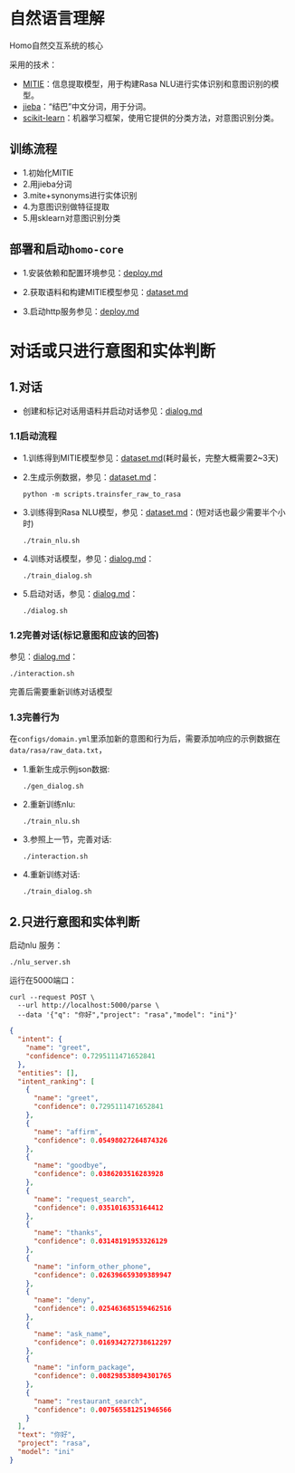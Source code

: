 自然语言理解
======

Homo自然交互系统的核心

采用的技术：

* [MITIE](https://github.com/mit-nlp/MITIE)：信息提取模型，用于构建Rasa NLU进行实体识别和意图识别的模型。
* [jieba](https://github.com/fxsjy/jieba)：“结巴”中文分词，用于分词。
* [scikit-learn](https://github.com/scikit-learn/scikit-learn)：机器学习框架，使用它提供的分类方法，对意图识别分类。

## 训练流程

* 1.初始化MITIE
* 2.用jieba分词
* 3.mite+synonyms进行实体识别
* 4.为意图识别做特征提取
* 5.用sklearn对意图识别分类

## 部署和启动`homo-core`

* 1.安装依赖和配置环境参见：[deploy.md](deploy.md)

* 2.获取语料和构建MITIE模型参见：[dataset.md](dataset.md)

* 3.启动http服务参见：[deploy.md](deploy.md)

# 对话或只进行意图和实体判断

## 1.对话

* 创建和标记对话用语料并启动对话参见：[dialog.md](dialog.md)

### 1.1启动流程

* 1.训练得到MITIE模型参见：[dataset.md](dataset.md)(耗时最长，完整大概需要2~3天)

* 2.生成示例数据，参见：[dataset.md](dataset.md)：

  ```shell
  python -m scripts.trainsfer_raw_to_rasa
  ```

* 3.训练得到Rasa NLU模型，参见：[dataset.md](dataset.md)：(短对话也最少需要半个小时)

  ```shell
  ./train_nlu.sh
  ```

* 4.训练对话模型，参见：[dialog.md](dialog.md)：

  ```shell
  ./train_dialog.sh
  ```

* 5.启动对话，参见：[dialog.md](dialog.md)：

  ```shell
  ./dialog.sh
  ```

### 1.2完善对话(标记意图和应该的回答)

参见：[dialog.md](dialog.md)：

```shell
./interaction.sh
```

完善后需要重新训练对话模型

### 1.3完善行为

在`configs/domain.yml`里添加新的意图和行为后，需要添加响应的示例数据在`data/rasa/raw_data.txt`，

* 1.重新生成示例json数据:

  ```shell
  ./gen_dialog.sh
  ```

* 2.重新训练nlu:

  ```shell
  ./train_nlu.sh
  ```

* 3.参照上一节，完善对话:

  ```shell
  ./interaction.sh
  ```

* 4.重新训练对话:

  ```shell
  ./train_dialog.sh
  ```


## 2.只进行意图和实体判断

启动nlu 服务：

```shell
./nlu_server.sh
```

运行在5000端口：

```shell
curl --request POST \
  --url http://localhost:5000/parse \
  --data '{"q": "你好","project": "rasa","model": "ini"}'
```

```json
{
  "intent": {
    "name": "greet",
    "confidence": 0.7295111471652841
  },
  "entities": [],
  "intent_ranking": [
    {
      "name": "greet",
      "confidence": 0.7295111471652841
    },
    {
      "name": "affirm",
      "confidence": 0.05498027264874326
    },
    {
      "name": "goodbye",
      "confidence": 0.0386203516283928
    },
    {
      "name": "request_search",
      "confidence": 0.0351016353164412
    },
    {
      "name": "thanks",
      "confidence": 0.03148191953326129
    },
    {
      "name": "inform_other_phone",
      "confidence": 0.026396659309389947
    },
    {
      "name": "deny",
      "confidence": 0.025463685159462516
    },
    {
      "name": "ask_name",
      "confidence": 0.016934272738612297
    },
    {
      "name": "inform_package",
      "confidence": 0.008298538094301765
    },
    {
      "name": "restaurant_search",
      "confidence": 0.007565581251946566
    }
  ],
  "text": "你好",
  "project": "rasa",
  "model": "ini"
}
```



